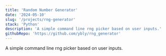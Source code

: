 ```yaml
---
title: 'Random Number Generator'
date: '2024-05-10'
slug: '/projects/rng-generator'
stack: 'Python'
description: 'A simple command line rng picker based on user inputs.'
githubRepo: 'https://github.com/ybly/rng_generator'
---
```


A simple command line rng picker based on user inputs.

